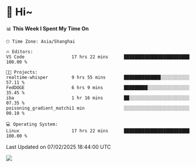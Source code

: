 # 👋 Hi~

<!--START_SECTION:waka-->
📊 **This Week I Spent My Time On** 

```text
🕑︎ Time Zone: Asia/Shanghai

🔥 Editors: 
VS Code                  17 hrs 22 mins      █████████████████████████   100.00 % 

🐱‍💻 Projects: 
realtime-whisper         9 hrs 55 mins       ██████████████░░░░░░░░░░░   57.11 % 
FedDOGE                  6 hrs 9 mins        █████████░░░░░░░░░░░░░░░░   35.45 % 
iba                      1 hr 16 mins        ██░░░░░░░░░░░░░░░░░░░░░░░   07.35 % 
poisoning_gradient_matchi1 min               ░░░░░░░░░░░░░░░░░░░░░░░░░   00.10 % 

💻 Operating System: 
Linux                    17 hrs 22 mins      █████████████████████████   100.00 % 
```


 Last Updated on 07/02/2025 18:44:00 UTC
<!--END_SECTION:waka-->

![](https://komarev.com/ghpvc/?username=lvdongyi&label=Profile%20views&color=0e75b6&style=flat)

<!---
lvdongyi/lvdongyi is a ✨ special ✨ repository because its `README.md` (this file) appears on your GitHub profile.
You can click the Preview link to take a look at your changes.
--->
